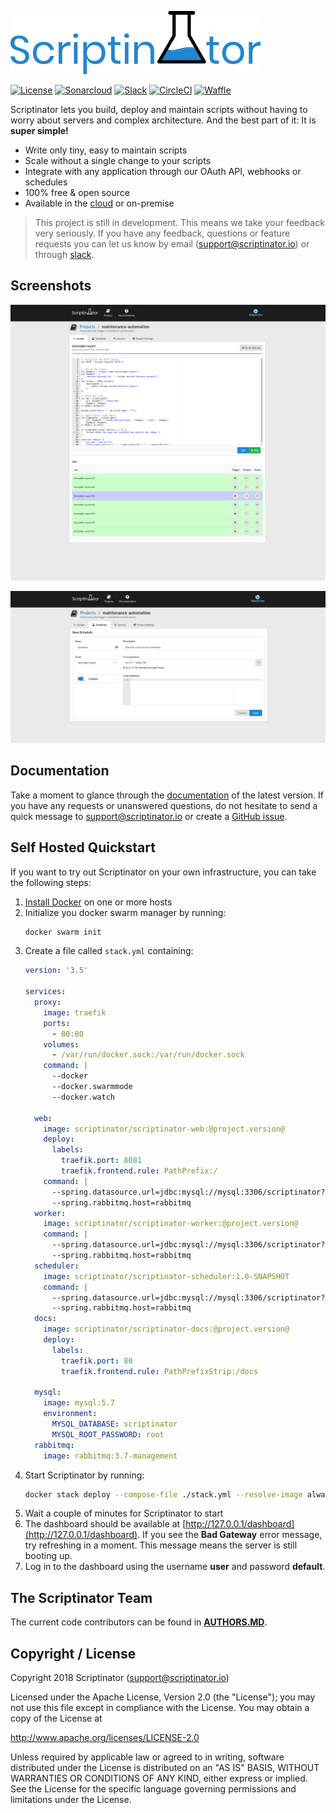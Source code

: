 [![Scriptinator](src/readme/logo.png)](https://scriptinator.io)

[![License](https://img.shields.io/badge/license-Apache%202.0-green.svg)](http://www.apache.org/licenses/LICENSE-2.0)
[![Sonarcloud](https://sonarcloud.io/api/badges/gate?key=io.chapp.scriptinator:scriptinator-parent)](https://sonarcloud.io/dashboard?id=io.chapp.scriptinator%3Ascriptinator-parent)
[![Slack](https://slack-invite.scriptinator.io/badge.svg)](https://slack-invite.scriptinator.io)
[![CircleCI](https://circleci.com/gh/ScriptinatorIO/scriptinator/tree/master.svg?style=shield)](https://circleci.com/gh/ScriptinatorIO/scriptinator/tree/master)
[![Waffle](https://badge.waffle.io/ScriptinatorIO/scriptinator.svg?columns=In%20Progress,Review)](https://waffle.io/ScriptinatorIO/scriptinator)


Scriptinator lets you build, deploy and maintain scripts without having to worry about servers and complex architecture.
And the best part of it: It is **super simple!**

- Write only tiny, easy to maintain scripts
- Scale without a single change to your scripts
- Integrate with any application through our OAuth API, webhooks or schedules
- 100% free & open source
- Available in the [cloud](https://scriptinator.io) or on-premise

> This project is still in development. This means we take your feedback very seriously.
If you have any feedback, questions or feature requests you can let us know by email (support@scriptinator.io) or through [slack](https://slack-invite.scriptinator.io).

## Screenshots

![Editing Scripts](src/readme/screenshots/editing_scripts.png)

![Creating Schedules](src/readme/screenshots/creating_schedules.png)

## Documentation

Take a moment to glance through the [documentation](https://scriptinator.io/docs) of the latest version. If you have
any requests or unanswered questions, do not hesitate to send a quick message to support@scriptinator.io or create
a [GitHub issue](https://github.com/ScriptinatorIO/scriptinator/issues).


## Self Hosted Quickstart

If you want to try out Scriptinator on your own infrastructure, you can take the following steps:

1. [Install Docker](https://docs.docker.com/install/) on one or more hosts
2. Initialize you docker swarm manager by running:
   ```bash
   docker swarm init
   ```
3. Create a file called `stack.yml` containing:
    ```yml
    version: '3.5'
    
    services:
      proxy:
        image: traefik
        ports:
          - 80:80
        volumes:
          - /var/run/docker.sock:/var/run/docker.sock
        command: |
          --docker
          --docker.swarmmode
          --docker.watch
    
      web:
        image: scriptinator/scriptinator-web:@project.version@
        deploy:
          labels:
            traefik.port: 8081
            traefik.frontend.rule: PathPrefix:/
        command: |
          --spring.datasource.url=jdbc:mysql://mysql:3306/scriptinator?useSSL=false
          --spring.rabbitmq.host=rabbitmq
      worker:
        image: scriptinator/scriptinator-worker:@project.version@
        command: |
          --spring.datasource.url=jdbc:mysql://mysql:3306/scriptinator?useSSL=false
          --spring.rabbitmq.host=rabbitmq
      scheduler:
        image: scriptinator/scriptinator-scheduler:1.0-SNAPSHOT
        command: |
          --spring.datasource.url=jdbc:mysql://mysql:3306/scriptinator?useSSL=false
          --spring.rabbitmq.host=rabbitmq
      docs:
        image: scriptinator/scriptinator-docs:@project.version@
        deploy:
          labels:
            traefik.port: 80
            traefik.frontend.rule: PathPrefixStrip:/docs
    
      mysql:
        image: mysql:5.7
        environment:
          MYSQL_DATABASE: scriptinator
          MYSQL_ROOT_PASSWORD: root
      rabbitmq:
        image: rabbitmq:3.7-management
    ```
4. Start Scriptinator by running:
   ```bash
   docker stack deploy --compose-file ./stack.yml --resolve-image always scriptinator
   ```
5. Wait a couple of minutes for Scriptinator to start
6. The dashboard should be available at [http://127.0.0.1/dashboard](http://127.0.0.1/dashboard). If you see the
**Bad Gateway** error message, try refreshing in a moment. This message means the server is still booting up.
7. Log in to the dashboard using the username **user** and password **default**.

## The Scriptinator Team

The current code contributors can be found in [**AUTHORS.MD**](AUTHORS.md).

## Copyright / License

Copyright 2018 Scriptinator (support@scriptinator.io)

Licensed under the Apache License, Version 2.0 (the "License");
you may not use this file except in compliance with the License.
You may obtain a copy of the License at

   http://www.apache.org/licenses/LICENSE-2.0

Unless required by applicable law or agreed to in writing, software
distributed under the License is distributed on an "AS IS" BASIS,
WITHOUT WARRANTIES OR CONDITIONS OF ANY KIND, either express or implied.
See the License for the specific language governing permissions and
limitations under the License.